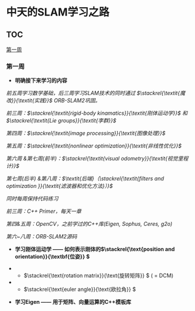 # 中天的SLAM学习之路

## TOC
[第一周](#第一周)

### 第一周

- **明确接下来学习的内容**

*前五周学习数学基础，后三周学习SLAM技术的同时通过 $\stackrel{\textit{魔改}}{\textit{实践}}$ ORB-SLAM2巩固。*

*前三周：$\stackrel{\textit{rigid-body kinamatics}}{\textit{刚体运动学}}$ 和 $\stackrel{\textit{Lie groups}}{\textit{李群}}$*

*第四周：$\stackrel{\textit{image processing}}{\textit{图像处理}}$*

*第五周：$\stackrel{\textit{nonlinear optimization}}{\textit{非线性优化}}$*

*第六周 &第七周(前半)：$\stackrel{\textit{visual odometry}}{\textit{视觉里程计}}$*

*第七周(后半) &第八周：$\textit{后端}（\stackrel{\textit{filters and optimization }}{\textit{滤波器和优化方法}）}$*

*同时每周保持代码练习*

*前三周：C++ Primer，每天一章*

*第四&五周：OpenCV，之前学过的C++库(Eigen, Sophus, Ceres, g2o)*

*第六~八周：ORB-SLAM2源码*

- **学习刚体运动学 —— 如何表示刚体的$\stackrel{\text{position and orientation}}{\textbf{位姿}} $**

- - $\stackrel{\text{rotation matrix}}{\text{旋转矩阵}} $ ( $=$ DCM)

- - $\stackrel{\text{euler angle}}{\text{欧拉角}} $

- **学习Eigen —— 用于矩阵、向量运算的C++模板库**